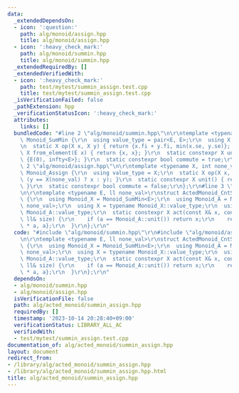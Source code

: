 ```yaml
---
data:
  _extendedDependsOn:
  - icon: ':question:'
    path: alg/monoid/assign.hpp
    title: alg/monoid/assign.hpp
  - icon: ':heavy_check_mark:'
    path: alg/monoid/summin.hpp
    title: alg/monoid/summin.hpp
  _extendedRequiredBy: []
  _extendedVerifiedWith:
  - icon: ':heavy_check_mark:'
    path: test/mytest/summin_assign.test.cpp
    title: test/mytest/summin_assign.test.cpp
  _isVerificationFailed: false
  _pathExtension: hpp
  _verificationStatusIcon: ':heavy_check_mark:'
  attributes:
    links: []
  bundledCode: "#line 2 \"alg/monoid/summin.hpp\"\n\r\ntemplate <typename E>\r\nstruct\
    \ Monoid_SumMin {\r\n  using value_type = pair<E, E>;\r\n  using X = value_type;\r\
    \n  static X op(X x, X y) { return {x.fi + y.fi, min(x.se, y.se)}; }\r\n  static\
    \ X from_element(E x) { return {x, x}; }\r\n  static constexpr X unit() { return\
    \ {E(0), infty<E>}; }\r\n  static constexpr bool commute = true;\r\n};\r\n#line\
    \ 2 \"alg/monoid/assign.hpp\"\n\r\ntemplate <typename X, int none_val>\r\nstruct\
    \ Monoid_Assign {\r\n  using value_type = X;\r\n  static X op(X x, X y) { return\
    \ (y == X(none_val) ? x : y); }\r\n  static constexpr X unit() { return X(none_val);\
    \ }\r\n  static constexpr bool commute = false;\r\n};\r\n#line 3 \"alg/acted_monoid/summin_assign.hpp\"\
    \n\r\ntemplate <typename E, ll none_val>\r\nstruct ActedMonoid_CntSumMin_Assign\
    \ {\r\n  using Monoid_X = Monoid_SumMin<E>;\r\n  using Monoid_A = Monoid_Assign<ll,\
    \ none_val>;\r\n  using X = typename Monoid_X::value_type;\r\n  using A = typename\
    \ Monoid_A::value_type;\r\n  static constexpr X act(const X& x, const A& a, const\
    \ ll& size) {\r\n    if (a == Monoid_A::unit()) return x;\r\n    return {E(size)\
    \ * a, a};\r\n  }\r\n};\r\n"
  code: "#include \"alg/monoid/summin.hpp\"\r\n#include \"alg/monoid/assign.hpp\"\r\
    \n\r\ntemplate <typename E, ll none_val>\r\nstruct ActedMonoid_CntSumMin_Assign\
    \ {\r\n  using Monoid_X = Monoid_SumMin<E>;\r\n  using Monoid_A = Monoid_Assign<ll,\
    \ none_val>;\r\n  using X = typename Monoid_X::value_type;\r\n  using A = typename\
    \ Monoid_A::value_type;\r\n  static constexpr X act(const X& x, const A& a, const\
    \ ll& size) {\r\n    if (a == Monoid_A::unit()) return x;\r\n    return {E(size)\
    \ * a, a};\r\n  }\r\n};\r\n"
  dependsOn:
  - alg/monoid/summin.hpp
  - alg/monoid/assign.hpp
  isVerificationFile: false
  path: alg/acted_monoid/summin_assign.hpp
  requiredBy: []
  timestamp: '2023-10-14 20:28:40+09:00'
  verificationStatus: LIBRARY_ALL_AC
  verifiedWith:
  - test/mytest/summin_assign.test.cpp
documentation_of: alg/acted_monoid/summin_assign.hpp
layout: document
redirect_from:
- /library/alg/acted_monoid/summin_assign.hpp
- /library/alg/acted_monoid/summin_assign.hpp.html
title: alg/acted_monoid/summin_assign.hpp
---
```

